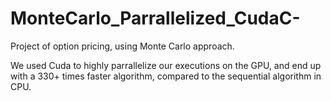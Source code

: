 # MonteCarlo_Parrallelized_CudaC-

Project of option pricing, using Monte Carlo approach.

We used Cuda to highly parrallelize our executions on the GPU, and end up with a 330+ times faster algorithm, compared to the sequential algorithm in CPU.
